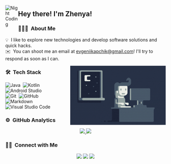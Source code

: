 <img alt="Night Coding" src="./assets/Hand%20Wave.gif" width='40' align="left"/><h2>Hey there! I'm Zhenya!</h2>

<!-- ## 👋 &nbsp;Hey there! I'm Zhenya -->

### 👨🏻‍💻 &nbsp;About Me

💡 &nbsp;I like to explore new technologies and develop software solutions and quick hacks.\
✉️ &nbsp;You can shoot me an email at evgeniikapchik@gmail.com! I'll try to respond as soon as I can.

<img alt="Night Coding" src="https://raw.githubusercontent.com/AVS1508/AVS1508/master/assets/Night-Coding.gif" align="right"/>

### 🛠 &nbsp;Tech Stack


![Java](https://img.shields.io/badge/-Java-05122A?style=flat&logo=Java)&nbsp;
![Kotlin](https://img.shields.io/badge/-Kotlin-05122A?style=flat&logo=Kotlin)\
![Android Studio](https://img.shields.io/badge/-Android-05122A?style=flat&logo=android)\
![Git](https://img.shields.io/badge/-Git-05122A?style=flat&logo=git)&nbsp;
![GitHub](https://img.shields.io/badge/-GitHub-05122A?style=flat&logo=github)\
![Markdown](https://img.shields.io/badge/-Markdown-05122A?style=flat&logo=markdown)\
![Visual Studio Code](https://img.shields.io/badge/-Visual%20Studio%20Code-05122A?style=flat&logo=visual-studio-code&logoColor=007ACC)


### ⚙️ &nbsp;GitHub Analytics

<p align="center">
<a href="https://github.com/Fliker2309">
  <img height="160em" src="https://github-readme-stats-eight-theta.vercel.app/api?username=FLIKER2309&show_icons=true&theme=algolia&include_all_commits=true&count_private=true"/>
  <img height="160em" src="https://github-readme-stats-eight-theta.vercel.app/api/top-langs/?username=FLIKER2309&layout=compact&langs_count=8&theme=algolia"/>
</a>
</p>

### 🤝🏻 &nbsp;Connect with Me

<p align="center">
<a href="https://linkedin.com/in/evgeniikapchik"><img src="https://img.shields.io/badge/-Evgenii%20Kapchik-0077B5?style=flat&logo=Linkedin&logoColor=white"/></a>
<a href="mailto:evgeniikapchik@gmail.com"><img src="https://img.shields.io/badge/-evgeniikapchik@gmail.com-D14836?style=flat&logo=Gmail&logoColor=white"/></a>
<a href="https://instagram.com/fliker_live"><img src="https://img.shields.io/badge/-@fliker_live_-E4405F?style=flat&logo=Instagram&logoColor=white"/></a>
</p>

<!--
**fliker2309/fliker2309** is a ✨ _special_ ✨ repository because its `README.md` (this file) appears on your GitHub profile.

Here are some ideas to get you started:

- 🔭 I’m currently working on ...
- 🌱 I’m currently learning ...
- 👯 I’m looking to collaborate on ...
- 🤔 I’m looking for help with ...
- 💬 Ask me about ...
- 📫 How to reach me: ...
- 😄 Pronouns: ...
- ⚡ Fun fact: ...
-->
